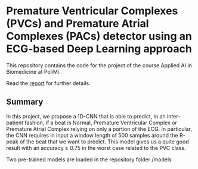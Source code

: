 # Premature Ventricular Complexes (PVCs) and Premature Atrial Complexes (PACs) detector using an ECG-based Deep Learning approach

This repository contains the code for the project of the course Applied AI 
in Biomedicine at PoliMi.

Read the [report](https://github.com/giovannidispoto/applied-ai-in-biomedicine-ECG-classifier/blob/main/Report.pdf) 
for further details.

## Summary 
In this project, we propose a 1D-CNN that is able to predict, in an 
inter-patient fashion, if a beat is Normal,
Premature Ventricular Complex or Premature Atrial Complex relying on only a portion of the ECG. In particular, the CNN 
requires in input a window length of 500 samples around the R-peak of the beat that we want to predict. This 
model gives us a quite good result with an accuracy ≥ 0.75 in the worst case related to the PVC class.

Two pre-trained models are loaded in the repository folder /models
